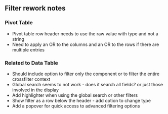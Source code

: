 ## Filter rework notes

### Pivot Table

- Pivot table row header needs to use the raw value with type and not a string
- Need to apply an OR to the columns and an OR to the rows if there are multiple entries

### Related to Data Table

- Should include option to filter only the component or to filter the entire crossfilter context
- Global search seems to not work - does it search all fields? or just those involved in the display
- Add highlighter when using the global search or other filters
- Show filter as a row below the header - add option to change type
- Add a popover for quick access to advanced filtering options
